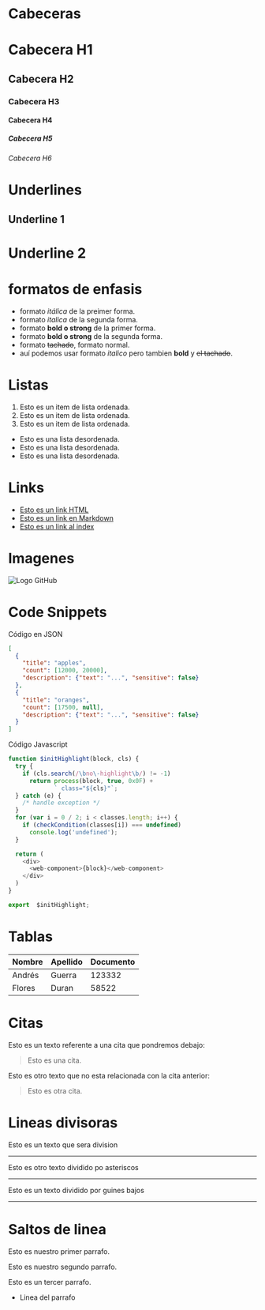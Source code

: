 # Cabeceras
# Cabecera H1
## Cabecera H2
### Cabecera H3
#### Cabecera H4

##### Cabecera H5

###### Cabecera H6

# Underlines
Underline 1
-----------
Underline 2
===========
# formatos de enfasis
- formato *itálica* de la preimer forma.
- formato _italica_ de la segunda forma.
- formato **bold o strong** de la primer forma.
- formato __bold o strong__ de la segunda forma.
- formato ~~tachado~~, formato normal.
- auí podemos usar formato *italico* pero tambien **bold** y ~~el tachado~~.

# Listas
1. Esto es un item de lista ordenada.
2. Esto es un item de lista ordenada.
3. Esto es un item de lista ordenada.
- Esto es una lista desordenada.
- Esto es una lista desordenada.
- Esto es una lista desordenada.

# Links
- <a href="http://www.google.com">Esto es un link HTML</a>
- [Esto es un link en Markdown](http://www.google.com)
- [Esto es un link al index](index.html)
# Imagenes
![Logo GitHub](https://www.fullstackpython.com/img/logos/markdown.png)
# Code Snippets
Código en JSON
```JSON
[
  {
    "title": "apples",
    "count": [12000, 20000],
    "description": {"text": "...", "sensitive": false}
  },
  {
    "title": "oranges",
    "count": [17500, null],
    "description": {"text": "...", "sensitive": false}
  }
]
```
Código Javascript
```JavaScript
function $initHighlight(block, cls) {
  try {
    if (cls.search(/\bno\-highlight\b/) != -1)
      return process(block, true, 0x0F) +
             ` class="${cls}"`;
  } catch (e) {
    /* handle exception */
  }
  for (var i = 0 / 2; i < classes.length; i++) {
    if (checkCondition(classes[i]) === undefined)
      console.log('undefined');
  }

  return (
    <div>
      <web-component>{block}</web-component>
    </div>
  )
}

export  $initHighlight;
```
# Tablas
| Nombre | Apellido | Documento |
| ------ | -------- | --------- |
| Andrés | Guerra | 123332 |
| Flores | Duran | 58522 |


# Citas
Esto es un texto referente a una cita que pondremos debajo:
> Esto es una cita.

Esto es otro texto que no esta relacionada con la cita anterior:
> Esto es otra cita.

# Lineas divisoras
Esto es un texto que sera division

------
Esto es otro texto dividido po asteriscos

****

Esto es un texto dividido por guines bajos

___

# Saltos de linea

Esto es nuestro primer parrafo.

Esto es nuestro segundo parrafo.

Esto es un tercer parrafo.
- Linea del parrafo
